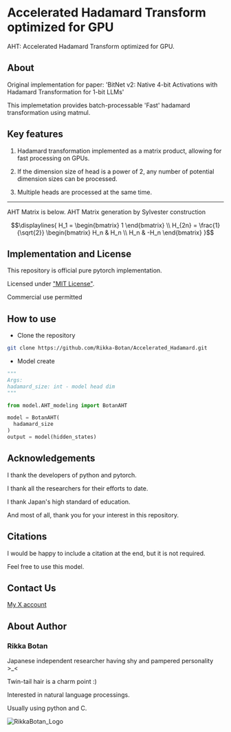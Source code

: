 # Accelerated Hadamard Transform optimized for GPU

AHT: Accelerated Hadamard Transform optimized for GPU. 

## About 

Original implementation for paper: 'BitNet v2: Native 4-bit Activations with Hadamard Transformation for 1-bit LLMs'

This implemetation provides batch-processable 'Fast' hadamard transformation using matmul.

## Key features

1. Hadamard transformation implemented as a matrix product, allowing for fast processing on GPUs.

2. If the dimension size of head is a power of 2, any number of potential dimension sizes can be processed.

3. Multiple heads are processed at the same time.

***

AHT Matrix is below.
AHT Matrix generation by Sylvester construction

```math
\displaylines{
H_1 = \begin{bmatrix} 1 \end{bmatrix} \\
H_{2n} = \frac{1}{\sqrt{2}} \begin{bmatrix}
H_n & H_n \\
H_n & -H_n
\end{bmatrix}
}
```

## Implementation and License

This repository is official pure pytorch implementation.

Licensed under ["MIT License"](https://mit-license.org/).

Commercial use permitted

## How to use

- Clone the repository

```bash
git clone https://github.com/Rikka-Botan/Accelerated_Hadamard.git
```

- Model create

```python
"""
Args:
hadamard_size: int - model head dim
"""

from model.AHT_modeling import BotanAHT

model = BotanAHT(
  hadamard_size
)
output = model(hidden_states)
```

## Acknowledgements

I thank the developers of python and pytorch.

I thank all the researchers for their efforts to date.

I thank Japan's high standard of education.

And most of all, thank you for your interest in this repository.

## Citations

I would be happy to include a citation at the end, but it is not required.

Feel free to use this model.


## Contact Us

[My X account](https://x.com/peony__snow)


## About Author

### Rikka Botan

Japanese independent researcher having shy and pampered personality >_<

Twin-tail hair is a charm point :)

Interested in natural language processings. 

Usually using python and C.

![RikkaBotan_Logo](https://github.com/user-attachments/assets/92913f91-9136-4d44-8b4d-8a2120118a05)
